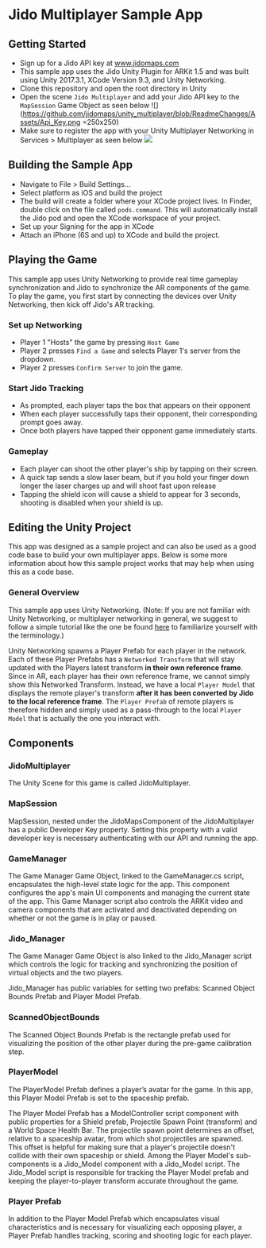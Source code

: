# Jido Multiplayer Sample App
## Getting Started
- Sign up for a Jido API key at www.jidomaps.com
- This sample app uses the Jido Unity Plugin for ARKit 1.5 and was built using Unity 2017.3.1, XCode Version 9.3, and Unity Networking.
- Clone this repository and open the root directory in Unity  
- Open the scene `Jido Multiplayer` and add your Jido API key to the `MapSession` Game Object as seen below
![](https://github.com/jidomaps/unity_multiplayer/blob/ReadmeChanges/Assets/Api_Key.png =250x250)
- Make sure to register the app with your Unity Multiplayer Networking in Services > Multiplayer as seen below
![](https://github.com/jidomaps/unity_multiplayer/blob/ReadmeChanges/Assets/RegisterMultiplayer.png)
## Building the Sample App
- Navigate to File > Build Settings... 
- Select platform as iOS and build the project
- The build will create a folder where your XCode project lives. In Finder, double click on the file called `pods.command`. This will automatically install the Jido pod and open the XCode workspace of your project.
- Set up your Signing for the app in XCode
- Attach an iPhone (6S and up) to XCode and build the project.
## Playing the Game
This sample app uses Unity Networking to provide real time gameplay synchronization and Jido to synchronize the AR components of the game. To play the game, you first start by connecting the devices over Unity Networking, then kick off Jido's AR tracking.
### Set up Networking
- Player 1 "Hosts" the game by pressing `Host Game`
- Player 2 presses `Find a Game` and selects Player 1's server from the dropdown. 
- Player 2 presses `Confirm Server` to join the game.
### Start Jido Tracking
- As prompted, each player taps the box that appears on their opponent
- When each player successfully taps their opponent, their corresponding prompt goes away.
- Once both players have tapped their opponent game immediately starts.
### Gameplay
- Each player can shoot the other player's ship by tapping on their screen. 
- A quick tap sends a slow laser beam, but if you hold your finger down longer the laser charges up and will shoot fast upon release
- Tapping the shield icon will cause a shield to appear for 3 seconds, shooting is disabled when your shield is up.

## Editing the Unity Project
This app was designed as a sample project and can also be used as a good code base to build your own multiplayer apps. Below is some more information about how this sample project works that may help when using this as a code base.
### General Overview
This sample app uses Unity Networking. (Note: If you are not familiar with Unity Networking, or multiplayer networking in general, we suggest to follow a simple tutorial like the one be found [here](https://unity3d.com/learn/tutorials/topics/multiplayer-networking/introduction-simple-multiplayer-example?playlist=29690) to familiarize yourself with the terminology.)

Unity Networking spawns a Player Prefab for each player in the network. Each of these Player Prefabs has a `Networked Transform` that will stay updated with the Players latest transform **in their own reference frame**. Since in AR, each player has their own reference frame, we cannot simply show this Networked Transform. Instead, we have a local `Player Model` that displays the remote player's transform **after it has been converted by Jido to the local reference frame**. The `Player Prefab` of remote players is therefore hidden and simply used as a pass-through to the local `Player Model` that is actually the one you interact with.

## Components
### JidoMultiplayer
The Unity Scene for this game is called JidoMultiplayer.

### MapSession
MapSession, nested under the JidoMapsComponent of the JidoMultiplayer has a public Developer Key property. Setting this property with a valid developer key is necessary authenticating with our API and running the app.

### GameManager
The Game Manager Game Object, linked to the GameManager.cs script, encapsulates the high-level state logic for the app. This component configures the app's main UI components and managing the current state of the app. This Game Manager script also controls the ARKit video and camera components that are activated and deactivated depending on whether or not the game is in play or paused. 

### Jido_Manager
The Game Manager Game Object is also linked to the Jido_Manager script which controls the logic for tracking and synchronizing the position of virtual objects and the two players. 

Jido_Manager has public variables for setting two prefabs: Scanned Object Bounds Prefab and Player Model Prefab. 

### ScannedObjectBounds
The Scanned Object Bounds Prefab is the rectangle prefab used for visualizing the position of the other player during the pre-game calibration step.

### PlayerModel
The PlayerModel Prefab defines a player’s avatar for the game. In this app, this Player Model Prefab is set to the spaceship prefab. 

The Player Model Prefab has a ModelController script component with public properties for a Shield prefab, Projectile Spawn Point (transform) and a World Space Health Bar. The projectile spawn point determines an offset, relative to a spaceship avatar, from which shot projectiles are spawned. This offset is helpful for making sure that a player's projectile doesn't collide with their own spaceship or shield. Among the Player Model's sub-components is a Jido_Model component with a Jido_Model script. The Jido_Model script is responsible for tracking the Player Model prefab and keeping the player-to-player transform accurate throughout the game. 

### Player Prefab
In addition to the Player Model Prefab which encapsulates visual characteristics and is necessary for visualizing each opposing player, a Player Prefab handles tracking, scoring and shooting logic for each player.


